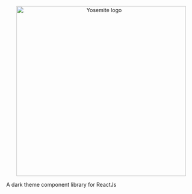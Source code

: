 <p align="center">
  <img src="https://user-images.githubusercontent.com/675685/114219575-37060f00-9941-11eb-9554-30040ca8f501.png" alt="Yosemite logo" width="450" />
</p>

A dark theme component library for ReactJs
